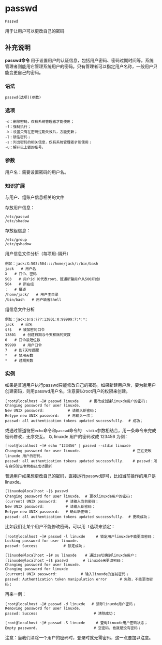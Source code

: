 passwd
===
`Passwd`

用于让用户可以更改自己的密码

## 补充说明

**passwd命令** 用于设置用户的认证信息，包括用户密码、密码过期时间等。系统管理者则能用它管理系统用户的密码。只有管理者可以指定用户名称，一般用户只能变更自己的密码。

###  语法

```shell
passwd(选项)(参数)
```

###  选项

```shell
-d：删除密码，仅有系统管理者才能使用；
-f：强制执行；
-k：设置只有在密码过期失效后，方能更新；
-l：锁住密码；
-s：列出密码的相关信息，仅有系统管理者才能使用；
-u：解开已上锁的帐号。
```

###  参数

用户名：需要设置密码的用户名。

###  知识扩展

与用户、组账户信息相关的文件

存放用户信息：

```shell
/etc/passwd
/etc/shadow
```

存放组信息：

```shell
/etc/group
/etc/gshadow
```

用户信息文件分析（每项用`:`隔开）

```shell
例如：jack:X:503:504:::/home/jack/:/bin/bash
jack　　# 用户名
X　　# 口令、密码
503　　# 用户id（0代表root、普通新建用户从500开始）
504　　# 所在组
:　　# 描述
/home/jack/　　# 用户主目录
/bin/bash　　# 用户缺省Shell
```

组信息文件分析

```shell
例如：jack:$!$:???:13801:0:99999:7:*:*:
jack　　# 组名
$!$　　# 被加密的口令
13801　　# 创建日期与今天相隔的天数
0　　# 口令最短位数
99999　　# 用户口令
7　　# 到7天时提醒
*　　# 禁用天数
*　　# 过期天数
```

###  实例

如果是普通用户执行passwd只能修改自己的密码。如果新建用户后，要为新用户创建密码，则用passwd用户名，注意要以root用户的权限来创建。

```shell
[root@localhost ~]# passwd linuxde     # 更改或创建linuxde用户的密码；
Changing password for user linuxde.
New UNIX password:           # 请输入新密码；
Retype new UNIX password:    # 再输入一次；
passwd: all authentication tokens updated successfully.  # 成功；
```

或通过管道符把`echo`命令和`passwd`命令的`--stdin`参数相结合，用一条命令来完成密码修改，无序交互。
以 linuxde 用户的密码改成 123456 为例：

```shell
[root@localhost ~]# echo "123456" | passwd --stdin linuxde
Changing password for user linuxde.                        # 正在更改 linuxde 用户的密码。
passwd: all authentication tokens updated successfully.    # passwd：所有身份验证令牌都已成功更新
```

普通用户如果想更改自己的密码，直接运行passwd即可，比如当前操作的用户是linuxde。

```shell
[linuxde@localhost ~]$ passwd
Changing password for user linuxde.  # 更改linuxde用户的密码；
(current) UNIX password:    # 请输入当前密码；
New UNIX password:          # 请输入新密码；
Retype new UNIX password:   # 确认新密码；
passwd: all authentication tokens updated successfully.  # 更改成功；
```

比如我们让某个用户不能修改密码，可以用`-l`选项来锁定：

```shell
[root@localhost ~]# passwd -l linuxde     # 锁定用户linuxde不能更改密码；
Locking password for user linuxde.
passwd: Success            # 锁定成功；

[linuxde@localhost ~]# su linuxde    # 通过su切换到linuxde用户；
[linuxde@localhost ~]$ passwd       # linuxde来更改密码；
Changing password for user linuxde.
Changing password for linuxde
(current) UNIX password:           # 输入linuxde的当前密码；
passwd: Authentication token manipulation error      # 失败，不能更改密码；
```

再来一例：

```shell
[root@localhost ~]# passwd -d linuxde   # 清除linuxde用户密码；
Removing password for user linuxde.
passwd: Success                          # 清除成功；

[root@localhost ~]# passwd -S linuxde     # 查询linuxde用户密码状态；
Empty password.                          # 空密码，也就是没有密码；
```

注意：当我们清除一个用户的密码时，登录时就无需密码，这一点要加以注意。


